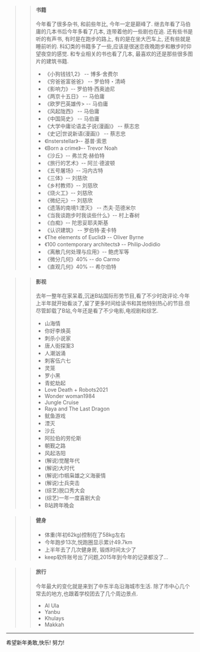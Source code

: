 >> #### 书籍
>> 今年看了很多杂书, 和前些年比, 今年一定是巅峰了. 继去年看了马伯庸的几本书后今年多看了几本, 连带着他的一些剧也在追. 还有些书是听的有声书, 有时是在跑步的路上, 有的是在坐大巴车上, 还有些就是睡前听的. 科幻类的书籍多了一些,应该是很迷恋夜晚跑步和散步时仰望夜空的感觉. 和专业相关的书也看了几本, 最喜欢的还是那些很多图片的建筑书籍.
>> - 《小狗钱钱1,2》 -- 博多·舍费尔
>> - 《穷爸爸富爸爸》 -- 罗伯特・清崎
>> - 《影响力》-- 罗伯特·西奥迪尼 
>> - 《两京十五日》 -- 马伯庸
>> - 《欧罗巴英雄传> -- 马伯庸
>> - 《风起陇西》 -- 马伯庸
>> - 《中国简史》 -- 马伯庸
>> - 《大学中庸论语孟子说(漫画)》 -- 蔡志忠 
>> - 《史记|世说新语(漫画)》 -- 蔡志忠 
>> - 《Insterstellar》-- 基普·索恩
>> - 《Born a crime》-- Trevor Noah
>> - 《沙丘》-- 弗兰克·赫伯特
>> - 《旅行的艺术》--  阿兰·德波顿
>> - 《五号屠场》-- 冯内古特
>> - 《三体》-- 刘慈欣
>> - 《乡村教师》-- 刘慈欣
>> - 《烧火工》-- 刘慈欣
>> - 《微纪元》-- 刘慈欣
>> - 《遗落的南境1:湮灭》 -- 杰夫·范德米尔
>> - 《当我谈跑步时我谈些什么》-- 村上春树
>> - 《白痴》-- 陀思妥耶夫斯基
>> - 《认识建筑》 -- 罗伯特·麦卡特
>> - 《The elements of Euclid》 -- Oliver Byrne
>> - 《100 contemporary architects》 --  Philip·Jodidio
>> - 《离散几何处理与应用》-- 鲍虎军等
>> - 《微分几何》40% -- do Carmo
>> - 《直观几何》40% -- 希尔伯特


>> #### 影视
>> 去年一整年在家呆着,沉迷B站国际形势节目,看了不少时政评论.今年上半年就开始看淡了,留了更多时间给读书和其他特别热心的节目.但尽管卸载了B站,今年还是看了不少电影,电视剧和综艺.
>> - 山海情
>> - 你好李焕英
>> - 刺杀小说家
>> - 唐人街探案3
>> - 人潮汹涌
>> - 刺客伍六七
>> - 灵笼
>> - 罗小黑
>> - 青蛇劫起
>> - Love Death + Robots2021
>> - Wonder woman1984
>> - Jungle Cruise
>> - Raya and The Last Dragon
>> - 鱿鱼游戏
>> - 湮灭
>> - 沙丘
>> - 阿拉伯的劳伦斯
>> - 朝觐之路
>> - 风起洛阳
>> - (解说)觉醒年代
>> - (解说)大时代
>> - (解说)巾帼枭雄之义海豪情
>> - (解说)士兵突击
>> - (综艺)脱口秀大会
>> - (综艺)一年一度喜剧大会
>> - B站跨年晚会

>> #### 健身
>> - 体重(年初62kg)控制在了58kg左右
>> - 今年跑步13次,悦跑圈显示累计49.7km
>> - 上半年去了几次健身房, 锻炼时间太少了
>> - keep软件账号出了问题,2015年到今年的记录都没了...


>> #### 旅行
>> 今年最大的变化就是来到了中东半岛沿海城市生活. 除了市中心几个常去的地方,也跟着学校团去了几个周边景点.
>> - Al Ula 
>> - Yanbu
>> - Khulays
>> - Makkah


---
希望新年勇敢,快乐! 努力!